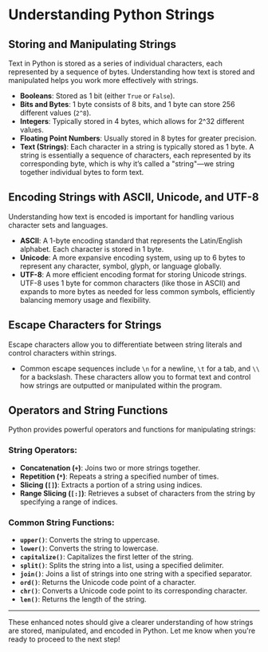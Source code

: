 # Understanding Python Strings

## Storing and Manipulating Strings

Text in Python is stored as a series of individual characters, each represented by a sequence of bytes. Understanding how text is stored and manipulated helps you work more effectively with strings.

- **Booleans**: Stored as 1 bit (either `True` or `False`).
- **Bits and Bytes**: 1 byte consists of 8 bits, and 1 byte can store 256 different values (`2^8`).
- **Integers**: Typically stored in 4 bytes, which allows for 2^32 different values.
- **Floating Point Numbers**: Usually stored in 8 bytes for greater precision.
- **Text (Strings)**: Each character in a string is typically stored as 1 byte. A string is essentially a sequence of characters, each represented by its corresponding byte, which is why it’s called a "string"—we string together individual bytes to form text.

## Encoding Strings with ASCII, Unicode, and UTF-8

Understanding how text is encoded is important for handling various character sets and languages.

- **ASCII**: A 1-byte encoding standard that represents the Latin/English alphabet. Each character is stored in 1 byte.
- **Unicode**: A more expansive encoding system, using up to 6 bytes to represent any character, symbol, glyph, or language globally.
- **UTF-8**: A more efficient encoding format for storing Unicode strings. UTF-8 uses 1 byte for common characters (like those in ASCII) and expands to more bytes as needed for less common symbols, efficiently balancing memory usage and flexibility.

## Escape Characters for Strings

Escape characters allow you to differentiate between string literals and control characters within strings.

- Common escape sequences include `\n` for a newline, `\t` for a tab, and `\\` for a backslash. These characters allow you to format text and control how strings are outputted or manipulated within the program.

## Operators and String Functions

Python provides powerful operators and functions for manipulating strings:

### String Operators:
- **Concatenation (`+`)**: Joins two or more strings together.
- **Repetition (`*`)**: Repeats a string a specified number of times.
- **Slicing (`[]`)**: Extracts a portion of a string using indices.
- **Range Slicing (`[:]`)**: Retrieves a subset of characters from the string by specifying a range of indices.

### Common String Functions:
- **`upper()`**: Converts the string to uppercase.
- **`lower()`**: Converts the string to lowercase.
- **`capitalize()`**: Capitalizes the first letter of the string.
- **`split()`**: Splits the string into a list, using a specified delimiter.
- **`join()`**: Joins a list of strings into one string with a specified separator.
- **`ord()`**: Returns the Unicode code point of a character.
- **`chr()`**: Converts a Unicode code point to its corresponding character.
- **`len()`**: Returns the length of the string.

---

These enhanced notes should give a clearer understanding of how strings are stored, manipulated, and encoded in Python. Let me know when you're ready to proceed to the next step!


